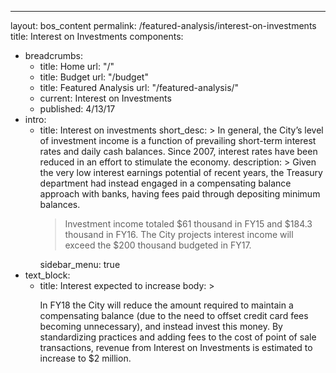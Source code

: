 ---
layout: bos_content
permalink: /featured-analysis/interest-on-investments
title: Interest on Investments
components:
- breadcrumbs:
  - title: Home
    url: "/"
  - title: Budget
    url: "/budget"
  - title: Featured Analysis
    url: "/featured-analysis/"
  - current: Interest on Investments
  - published: 4/13/17
- intro:
  - title: Interest on investments
    short_desc: >
      In general, the City’s level of investment income is a function of 
      prevailing short-term interest rates and daily cash balances. Since 
      2007, interest rates have been reduced in an effort to stimulate the 
      economy.
    description: >
      Given the very low interest earnings potential of recent years, the Treasury 
      department had instead engaged in a compensating balance approach with banks, 
      having fees paid through depositing minimum balances. <blockquote>Investment income 
      totaled $61 thousand in FY15 and $184.3 thousand in FY16. The City projects interest 
      income will exceed the $200 thousand budgeted in FY17.</blockquote>
    sidebar_menu: true    
- text_block:
  - title: Interest expected to increase
    body: >
      <p>In FY18 the City will reduce the amount required to maintain a compensating 
      balance (due to the need to offset credit card fees becoming unnecessary), and 
      instead invest this money. By standardizing practices and adding fees to the 
      cost of point of sale transactions, revenue from Interest on Investments is 
      estimated to increase to $2 million.</p>
